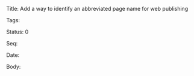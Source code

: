 Title:  Add a way to identify an abbreviated page name for web publishing

Tags:   

Status: 0

Seq:    

Date:   

Body:

